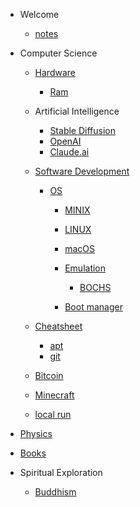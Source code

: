 - Welcome

  - [notes](README.md)

- Computer Science

  - [Hardware](hardware.md)

    - [Ram](ram.md)

  - Artificial Intelligence

    - [Stable Diffusion](stable-diffusion.md)
    - [OpenAI](openai.md)
    - [Claude.ai](claude-ai.md)

  - [Software Development](software-development.md)

    - [OS](os.md)

      - [MINIX](minix.md)
      - [LINUX](linux.md)
      - [macOS](macos.md)

      - [Emulation](emulation.md)

        - [BOCHS](bochs.md)

      - [Boot manager](boot-manager.md)

  - [Cheatsheet](cheatsheet.md)
    - [apt](apt.md)
    - [git](git.md)
  - [Bitcoin](bitcoin.md)
  - [Minecraft](minecraft.md)
  - [local run](localrun.md)

- [Physics](physics.md)

- [Books](books.md)

- Spiritual Exploration

  - [Buddhism](buddhism.md)
